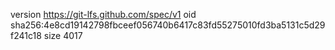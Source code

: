 version https://git-lfs.github.com/spec/v1
oid sha256:4e8cd19142798fbceef056740b6417c83fd55275010fd3ba5131c5d29f241c18
size 4017
